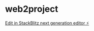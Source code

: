 # web2project

[Edit in StackBlitz next generation editor ⚡️](https://stackblitz.com/~/github.com/virtu0427/web2project)